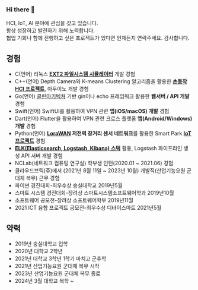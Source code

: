 ### Hi there 👋

HCI, IoT, AI 분야에 관심을 갖고 있습니다.  
항상 성장하고 발전하기 위해 노력합니다.  
협업 기회나 함께 진행하고 싶은 프로젝트가 있다면 언제든지 연락주세요. 감사합니다.  

<!--
**gjlee0802/gjlee0802** is a ✨ _special_ ✨ repository because its `README.md` (this file) appears on your GitHub profile.

Here are some ideas to get you started:

- 🔭 I’m currently working on ...
- 🌱 I’m currently learning ...
- 👯 I’m looking to collaborate on ...
- 🤔 I’m looking for help with ...
- 💬 Ask me about ...
- 📫 How to reach me: ...
- 😄 Pronouns: ...
- ⚡ Fun fact: ...
-->


## 경험
- C(언어) 리눅스 **[EXT2 파일시스템 시뮬레이터](https://github.com/gjlee0802/EXT2_File_System)** 개발 경험  
- C++(언어) Depth Camera와 K-means Clustering 알고리즘을 활용한 **[손동작 HCI 프로젝트](https://github.com/gjlee0802/3d_interact/tree/master)**, 아두이노 개발 경험  
- Go(언어) [클린아키텍쳐](https://github.com/gjlee0802/web-tuto-with-gin/tree/v3) 기반 gin이나 echo 프레임워크 활용한 **웹서버 / API 개발** 경험  
- Swift(언어) SwiftUI를 활용하여 VPN 관련 **앱(iOS/macOS) 개발** 경험  
- Dart(언어) Flutter을 활용하여 VPN 관련 크로스 플랫폼 **앱(Android/Windows) 개발** 경험  
- Python(언어) **[LoraWAN](https://github.com/gjlee0802/toiot-lora-gateway-driver/tree/main) 저전력 장거리 센서 네트워크**를 활용한 Smart Park **[IoT 프로젝트](http://www.ntrexgo.com/archives/40437)** 경험
- **[ELK(Elasticsearch, Logstash, Kibana) 스택](https://github.com/gjlee0802/ElasticStack-Kafka-Docker-Study)** 활용, Logstash 파이프라인 생성 API 서버 개발 경험  
- NCLab(네트워크 컴퓨팅 연구실) 학부생 인턴(2020.01 ~ 2021.06) 경험  
- 클라우드브릭(주)에서 (2021년 8월 11일 ~ 2023년 10월) 개발직(산업기능요원 군대체 복무) 근무 경험  
- 파이썬 경진대회-최우수상	숭실대학교	2019년5월  
- 스마트 시스템 경진대회-장려상 스마트시스템소프트웨어학과	2019년10월  
- 소프트웨어 공모전-장려상	소프트웨어학부	2019년11월  
- 2021 ICT 융합 프로젝트 공모전-최우수상	디바이스마트	2021년5월  


## 약력
- 2019년 숭실대학교 입학
- 2020년 대학교 2학년
- 2021년 대학교 3학년 1학기 마치고 군휴학
- 2021년 산업기능요원 군대체 복무 시작
- 2023년 산업기능요원 군대체 복무 종료
- 2024년 3월 대학교 복학 ~
